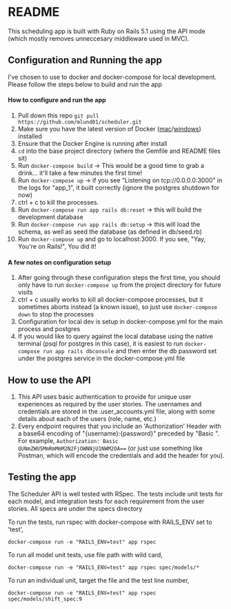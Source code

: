 # README

This scheduling app is built with Ruby on Rails 5.1 using the API mode (which mostly removes unneccesary middleware used in MVC).

## Configuration and Running the app

I've chosen to use to docker and docker-compose for local development. Please follow the steps below to build and run the app

#### How to configure and run the app

1. Pull down this repo `git pull https://github.com/mlund01/scheduler.git`
2. Make sure you have the latest version of Docker ([mac](https://www.docker.com/docker-mac)/[windows](https://www.docker.com/docker-windows)) installed
3. Ensure that the Docker Engine is running after install
4. `cd` into the base project directory (where the Gemfile and README files sit)
5. Run `docker-compose build` -> This would be a good time to grab a drink... it'll take a few minutes the first time!
6. Run `docker-compose up` -> if you see "Listening on tcp://0.0.0.0:3000" in the logs for "app_1", it built correctly (ignore the postgres shutdown for now)
7. ctrl + c to kill the processes.
8. Run `docker-compose run app rails db:reset` -> this will build the development database
9. Run `docker-compose run app rails db:setup` -> this will load the schema, as well as seed the database (as defined in db/seed.rb)
10. Run `docker-compose up` and go to localhost:3000. If you see, "Yay, You're on Rails!", You did it!

#### A few notes on configuration setup

1. After going through these configuration steps the first time, you should only have to run `docker-compose up` from the project directory for future visits
2. ctrl + c usually works to kill all docker-compose processes, but it sometimes aborts instead (a known issue), so just use `docker-compose down` to stop the processes
3. Configuration for local dev is setup in docker-compose.yml for the main process and postgres
4. If you would like to query against the local database using the native terminal (psql for postgres in this case), it is easiest to run `docker-compose run app rails dbconsole` and then enter the db password set under the postgres service in the docker-compose.yml file

## How to use the API

1. This API uses basic authentication to provide for unique user experiences as required by the user stories. The usernames and credentials are stored in the .user_accounts.yml file, along with some details about each of the users (role, name, etc.)
2. Every endpoint requires that you include an 'Authorization' Header with a base64 encoding of "{username}:{password}" preceded by "Basic ". For example, `Authorization: Basic QUNmZWU5MmRmMmM2N2FjOWNNjU1NWM2OA==` (or just use something like Postman, which will encode the credentials and add the header for you).

## Testing the app

The Scheduler API is well tested with RSpec. The tests include unit tests for each model, and integration tests for each requirement from the user stories. All specs are under the specs directory

To run the tests, run rspec with docker-compose with RAILS_ENV set to 'test',

`docker-compose run -e "RAILS_ENV=test" app rspec`

To run all model unit tests, use file path with wild card,

`docker-compose run -e "RAILS_ENV=test" app rspec spec/models/*`

To run an individual unit, target the file and the test line number,

`docker-compose run -e "RAILS_ENV=test" app rspec spec/models/shift_spec:9`




